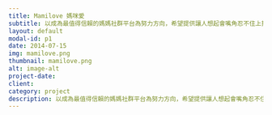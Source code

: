 ```yaml
---
title: Mamilove 媽咪愛
subtitle: 以成為最值得信賴的媽媽社群平台為努力方向，希望提供讓人想起會嘴角忍不住上揚的暖心服務
layout: default
modal-id: p1
date: 2014-07-15
img: mamilove.png
thumbnail: mamilove.png
alt: image-alt
project-date:
client:
category: project
description: 以成為最值得信賴的媽媽社群平台為努力方向，希望提供讓人想起會嘴角忍不住上揚的暖心服務，包括即時社群問答、優質育兒內容、精選商品團購。一路走來，只推薦自己會買給寶寶和家人用的商品，把每個寶寶視如己出，是我們的初衷與堅持。<br><br>《媽咪愛》http://mamilove.com.tw（FB粉絲團：新手爸媽諮詢站, 媽咪愛團購）成立一年半目前超過24萬名FB粉絲，上萬筆訂單，上千則的育兒問答知識。
---
```

